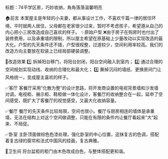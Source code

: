 标题：74平学区房，巧妙收纳，角角落落温馨明亮

🏠前言
本案屋主是年轻的小夫妻，都从事设计工作，不喜欢千篇一律的居住环境，平时就两人居住，父母都在老家很少过来，暂时不考虑孩子，希望遵从自己的内心把小三房改造成自己喜欢的样子。
✨原始户型
❌由于房子在购房时也付出了装修费用，以及承重墙的限制，所以屋主希望在原基础上少量改动以实现改造的最大化。户型的先天条件还不错，户型很规整，过道较少，空间利用率较高。我们的改造方向主要放在软装上已经局部硬装调整。


🌈改造效果
1️⃣ 拆掉阳台移门，将阳台封闭，阳台空间融入到室内；
2️⃣ 通过合理的空间规划实现动线、收纳的合理化和最大化；
3️⃣ 撕掉沉闷的墙纸、更换房间门让风格统一，变成屋主喜欢的样子。

✅客厅
客餐厅采用“化散为整”的设计思路，将开发商设置的电视背景墙和沙发墙对调，电视柜、展示柜、鞋柜做一体化设计，客餐厅的收纳整合在一起，延申了空间感受，既扩大了客餐厅的视觉感受，又最大化收纳容量。

✅餐厅
餐厅的先天条件比较局限，空间也很小。餐厅与厨房相连的墙体是承重墙，无法在结构上对这个空间做调整，只能在有限的条件内让餐厅看起来“大”起来、不局促。

✅卧室
主卧顶面做棕色色漆处理，强化卧室的中心位置，这抹复古的色调，搭配着复古绿的窗帘和法式中国风的挂画，复古典雅。

🚾卫生间
将台盆柜的柜门由木色改成白色，与整体搭配更和谐。

